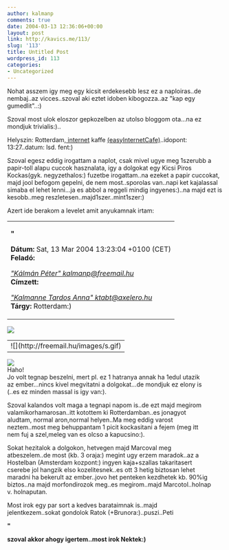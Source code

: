```yaml
---
author: kalmanp
comments: true
date: 2004-03-13 12:36:06+00:00
layout: post
link: http://kavics.me/113/
slug: '113'
title: Untitled Post
wordpress_id: 113
categories:
- Uncategorized
---
```


Nohat asszem igy meg egy kicsit erdekesebb lesz ez a naploiras..de nembaj..az vicces..szoval aki eztet idoben kibogozza..az "kap egy gumedlit"..:)




Szoval most ulok eloszor gepkozelben az utolso bloggom ota...na ez mondjuk trivialis:)..




Helyszin: Rotterdam,[ internet](http://client.d1p1.easyinternetcafe.com/en-gb/nossl/homepage.asp) kaffe [(easyInternetCafe)](http://www.easyinternetcafe.com/)..idopont: 13:27..datum: lsd. fent:)




Szoval egesz eddig irogattam a naplot, csak mivel ugye meg 1szerubb a papir-toll alapu cuccok hasznalata, igy a dolgokat egy Kicsi Piros Kockas(gyk. negyzethalos:) fuzetbe irogattam..na ezeket a papir cuccokat, majd jool befogom gepelni, de nem most..sporolas van..napi ket kajalassal simaba el lehet lenni...ja es abbol a reggeli mindig ingyenes:)..na majd ezt is kesobb..meg reszletesen..majd1szer..mint1szer:)




Azert ide berakom a levelet amit anyukamnak irtam:





<table cellpadding="0" width="100%" cellspacing="0" >
<tbody >
<tr >

<td >


**"**




**Dátum:** Sat, 13 Mar 2004 13:23:04 +0100 (CET)  
**Feladó:**

 [_"Kálmán Péter" <kalmanp@freemail.hu>_](http://freemail.hu/fm/send_form?sid=Crl7RYD5Wv2IjQrb25qYGllejM.NDg9JTI_vAwsOrHMGKsQlTzElJB9&to=K%E1lm%E1n%20P%E9ter%20%3Ckalmanp@freemail.hu%3E)  
**Címzett:**

 [_"Kalmanne Tardos Anna" <ktabt@axelero.hu>_](http://freemail.hu/fm/send_form?sid=Crl7RYD5Wv2IjQrb25qYGllejM.NDg9JTI_vAwsOrHMGKsQlTzElJB9&to=Kalmanne%20Tardos%20Anna%20%3Cktabt@axelero.hu%3E)  
**Tárgy:** Rotterdam:)  


</td></tr></tbody></table>




![](http://freemail.hu/images/s.gif)  






<table cellpadding="0" width="100%" border="0" cellspacing="0" >
<tbody >
<tr >

<td width="100%" background="../images/vcsik.gif" height="1" >![](http://freemail.hu/images/s.gif)
</td></tr></tbody></table>




![](http://freemail.hu/images/s.gif)  
Haho!  
Jo volt tegnap beszelni, mert pl. ez 1 hatranya annak ha 1edul utazik   
az ember...nincs kivel megvitatni a dolgokat...de mondjuk ez elony is  
(..es ez minden massal is igy van:).  
  
Szoval kalandos volt maga a tegnapi napom is..de ezt majd megirom   
valamikorhamarosan..itt kotottem ki Rotterdamban..es jonagyot   
aludtam, normal aron,normal helyen..Ma meg eddig varost   
neztem..most meg behuppantam 1 picit kockasitani a fejem (meg itt   
nem fuj a szel,meleg van es olcso a kapucsino:).  
  
Sokat hezitalok a dolgokon, hetvegen majd Marcoval meg   
atbeszelem..de most (kb. 3 oraja:) megint ugy erzem maradok..az a   
Hostelban (Amsterdam kozpont:) ingyen kaja+szallas takaritasert   
cserebe jol hangzik elso kozelitesnek..es ott 3 hetig biztosan lehet   
maradni ha bekerult az ember..jovo het penteken kezdhetek kb. 90%ig   
biztos..na majd morfondirozok meg..es megirom..majd Marcotol..holnap   
v. holnaputan.  
  
Most irok egy par sort a kedves barataimnak is..majd   
jelentkezem..sokat gondolok Ratok (+Brunora:)..puszi..Peti  
  
**"**




**szoval akkor ahogy igertem..most irok Nektek:)**

